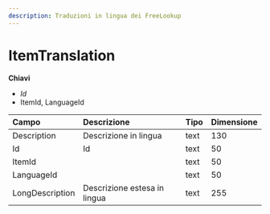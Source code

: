 ```yaml
---
description: Traduzioni in lingua dei FreeLookup
---
```


# ItemTranslation

**Chiavi**

* _Id_
* ItemId, LanguageId

| Campo | Descrizione | Tipo | Dimensione |
| :--- | :--- | :--- | :--- |
| Description | Descrizione in lingua  | text | 130 |
| Id | Id | text | 50 |
| ItemId |  | text | 50 |
| LanguageId |  | text | 50 |
| LongDescription | Descrizione estesa in lingua | text | 255 |


